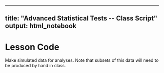 
<!-- rnb-text-begin -->

---
title: "Advanced Statistical Tests -- Class Script"
output: html_notebook
---


<!-- rnb-text-end -->


<!-- rnb-chunk-begin -->



<!-- rnb-chunk-end -->


<!-- rnb-text-begin -->


# Lesson Code

Make simulated data for analyses. Note that subsets of this data will need to be produced by hand in class.


<!-- rnb-text-end -->





